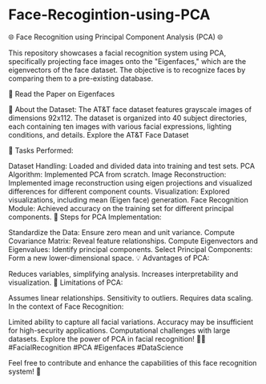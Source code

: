 # Face-Recogintion-using-PCA
🌐 Face Recognition using Principal Component Analysis (PCA) 🌐

This repository showcases a facial recognition system using PCA, specifically projecting face images onto the "Eigenfaces," which are the eigenvectors of the face dataset. The objective is to recognize faces by comparing them to a pre-existing database.

📄 Read the Paper on Eigenfaces

📂 About the Dataset:
The AT&T face dataset features grayscale images of dimensions 92x112. The dataset is organized into 40 subject directories, each containing ten images with various facial expressions, lighting conditions, and details. Explore the AT&T Face Dataset

🚀 Tasks Performed:

Dataset Handling: Loaded and divided data into training and test sets.
PCA Algorithm: Implemented PCA from scratch.
Image Reconstruction: Implemented image reconstruction using eigen projections and visualized differences for different component counts.
Visualization: Explored visualizations, including mean (Eigen face) generation.
Face Recognition Module: Achieved accuracy on the training set for different principal components.
🔧 Steps for PCA Implementation:

Standardize the Data: Ensure zero mean and unit variance.
Compute Covariance Matrix: Reveal feature relationships.
Compute Eigenvectors and Eigenvalues: Identify principal components.
Select Principal Components: Form a new lower-dimensional space.
💡 Advantages of PCA:

Reduces variables, simplifying analysis.
Increases interpretability and visualization.
🛑 Limitations of PCA:

Assumes linear relationships.
Sensitivity to outliers.
Requires data scaling.
In the context of Face Recognition:

Limited ability to capture all facial variations.
Accuracy may be insufficient for high-security applications.
Computational challenges with large datasets.
Explore the power of PCA in facial recognition! 🤖✨ #FacialRecognition #PCA #Eigenfaces #DataScience

Feel free to contribute and enhance the capabilities of this face recognition system! 🚀






